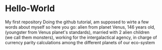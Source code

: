 # Hello-World
My first repository
Doing the github tutorial, am supposed to wirte a few words about myself so here you go: alien from planet Venus, 146 years old, (youngster from Venus planet's standards), married with 2 alien children (we call them monsters), working for the intergalactical agency, in charge of currency parity calculations among the different planets of our eco-system
